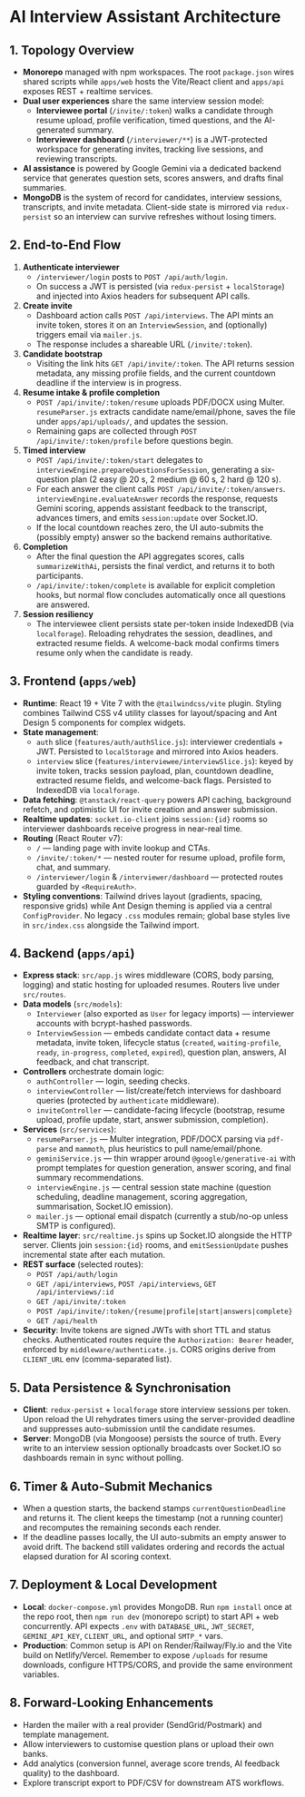 # AI Interview Assistant Architecture

## 1. Topology Overview
- **Monorepo** managed with npm workspaces. The root `package.json` wires shared scripts while `apps/web` hosts the Vite/React client and `apps/api` exposes REST + realtime services.
- **Dual user experiences** share the same interview session model:
  - **Interviewee portal** (`/invite/:token`) walks a candidate through resume upload, profile verification, timed questions, and the AI-generated summary.
  - **Interviewer dashboard** (`/interviewer/**`) is a JWT-protected workspace for generating invites, tracking live sessions, and reviewing transcripts.
- **AI assistance** is powered by Google Gemini via a dedicated backend service that generates question sets, scores answers, and drafts final summaries.
- **MongoDB** is the system of record for candidates, interview sessions, transcripts, and invite metadata. Client-side state is mirrored via `redux-persist` so an interview can survive refreshes without losing timers.

## 2. End-to-End Flow
1. **Authenticate interviewer**
   - `/interviewer/login` posts to `POST /api/auth/login`.
   - On success a JWT is persisted (via `redux-persist` + `localStorage`) and injected into Axios headers for subsequent API calls.
2. **Create invite**
   - Dashboard action calls `POST /api/interviews`. The API mints an invite token, stores it on an `InterviewSession`, and (optionally) triggers email via `mailer.js`.
   - The response includes a shareable URL (`/invite/:token`).
3. **Candidate bootstrap**
   - Visiting the link hits `GET /api/invite/:token`. The API returns session metadata, any missing profile fields, and the current countdown deadline if the interview is in progress.
4. **Resume intake & profile completion**
   - `POST /api/invite/:token/resume` uploads PDF/DOCX using Multer. `resumeParser.js` extracts candidate name/email/phone, saves the file under `apps/api/uploads/`, and updates the session.
   - Remaining gaps are collected through `POST /api/invite/:token/profile` before questions begin.
5. **Timed interview**
   - `POST /api/invite/:token/start` delegates to `interviewEngine.prepareQuestionsForSession`, generating a six-question plan (2 easy @ 20 s, 2 medium @ 60 s, 2 hard @ 120 s).
   - For each answer the client calls `POST /api/invite/:token/answers`. `interviewEngine.evaluateAnswer` records the response, requests Gemini scoring, appends assistant feedback to the transcript, advances timers, and emits `session:update` over Socket.IO.
   - If the local countdown reaches zero, the UI auto-submits the (possibly empty) answer so the backend remains authoritative.
6. **Completion**
   - After the final question the API aggregates scores, calls `summarizeWithAi`, persists the final verdict, and returns it to both participants.
   - `/api/invite/:token/complete` is available for explicit completion hooks, but normal flow concludes automatically once all questions are answered.
7. **Session resiliency**
   - The interviewee client persists state per-token inside IndexedDB (via `localforage`). Reloading rehydrates the session, deadlines, and extracted resume fields. A welcome-back modal confirms timers resume only when the candidate is ready.

## 3. Frontend (`apps/web`)
- **Runtime**: React 19 + Vite 7 with the `@tailwindcss/vite` plugin. Styling combines Tailwind CSS v4 utility classes for layout/spacing and Ant Design 5 components for complex widgets.
- **State management**:
  - `auth` slice (`features/auth/authSlice.js`): interviewer credentials + JWT. Persisted to `localStorage` and mirrored into Axios headers.
  - `interview` slice (`features/interviewee/interviewSlice.js`): keyed by invite token, tracks session payload, plan, countdown deadline, extracted resume fields, and welcome-back flags. Persisted to IndexedDB via `localforage`.
- **Data fetching**: `@tanstack/react-query` powers API caching, background refetch, and optimistic UI for invite creation and answer submission.
- **Realtime updates**: `socket.io-client` joins `session:{id}` rooms so interviewer dashboards receive progress in near-real time.
- **Routing** (React Router v7):
  - `/` — landing page with invite lookup and CTAs.
  - `/invite/:token/*` — nested router for resume upload, profile form, chat, and summary.
  - `/interviewer/login` & `/interviewer/dashboard` — protected routes guarded by `<RequireAuth>`.
- **Styling conventions**: Tailwind drives layout (gradients, spacing, responsive grids) while Ant Design theming is applied via a central `ConfigProvider`. No legacy `.css` modules remain; global base styles live in `src/index.css` alongside the Tailwind import.

## 4. Backend (`apps/api`)
- **Express stack**: `src/app.js` wires middleware (CORS, body parsing, logging) and static hosting for uploaded resumes. Routers live under `src/routes`.
- **Data models** (`src/models`):
  - `Interviewer` (also exported as `User` for legacy imports) — interviewer accounts with bcrypt-hashed passwords.
  - `InterviewSession` — embeds candidate contact data + resume metadata, invite token, lifecycle status (`created`, `waiting-profile`, `ready`, `in-progress`, `completed`, `expired`), question plan, answers, AI feedback, and chat transcript.
- **Controllers** orchestrate domain logic:
  - `authController` — login, seeding checks.
  - `interviewController` — list/create/fetch interviews for dashboard queries (protected by `authenticate` middleware).
  - `inviteController` — candidate-facing lifecycle (bootstrap, resume upload, profile update, start, answer submission, completion).
- **Services** (`src/services`):
  - `resumeParser.js` — Multer integration, PDF/DOCX parsing via `pdf-parse` and `mammoth`, plus heuristics to pull name/email/phone.
  - `geminiService.js` — thin wrapper around `@google/generative-ai` with prompt templates for question generation, answer scoring, and final summary recommendations.
  - `interviewEngine.js` — central session state machine (question scheduling, deadline management, scoring aggregation, summarisation, Socket.IO emission).
  - `mailer.js` — optional email dispatch (currently a stub/no-op unless SMTP is configured).
- **Realtime layer**: `src/realtime.js` spins up Socket.IO alongside the HTTP server. Clients join `session:{id}` rooms, and `emitSessionUpdate` pushes incremental state after each mutation.
- **REST surface** (selected routes):
  - `POST /api/auth/login`
  - `GET /api/interviews`, `POST /api/interviews`, `GET /api/interviews/:id`
  - `GET /api/invite/:token`
  - `POST /api/invite/:token/{resume|profile|start|answers|complete}`
  - `GET /api/health`
- **Security**: Invite tokens are signed JWTs with short TTL and status checks. Authenticated routes require the `Authorization: Bearer` header, enforced by `middleware/authenticate.js`. CORS origins derive from `CLIENT_URL` env (comma-separated list).

## 5. Data Persistence & Synchronisation
- **Client**: `redux-persist` + `localforage` store interview sessions per token. Upon reload the UI rehydrates timers using the server-provided deadline and suppresses auto-submission until the candidate resumes.
- **Server**: MongoDB (via Mongoose) persists the source of truth. Every write to an interview session optionally broadcasts over Socket.IO so dashboards remain in sync without polling.

## 6. Timer & Auto-Submit Mechanics
- When a question starts, the backend stamps `currentQuestionDeadline` and returns it. The client keeps the timestamp (not a running counter) and recomputes the remaining seconds each render.
- If the deadline passes locally, the UI auto-submits an empty answer to avoid drift. The backend still validates ordering and records the actual elapsed duration for AI scoring context.

## 7. Deployment & Local Development
- **Local**: `docker-compose.yml` provides MongoDB. Run `npm install` once at the repo root, then `npm run dev` (monorepo script) to start API + web concurrently. API expects `.env` with `DATABASE_URL`, `JWT_SECRET`, `GEMINI_API_KEY`, `CLIENT_URL`, and optional `SMTP_*` vars.
- **Production**: Common setup is API on Render/Railway/Fly.io and the Vite build on Netlify/Vercel. Remember to expose `/uploads` for resume downloads, configure HTTPS/CORS, and provide the same environment variables.

## 8. Forward-Looking Enhancements
- Harden the mailer with a real provider (SendGrid/Postmark) and template management.
- Allow interviewers to customise question plans or upload their own banks.
- Add analytics (conversion funnel, average score trends, AI feedback quality) to the dashboard.
- Explore transcript export to PDF/CSV for downstream ATS workflows.
